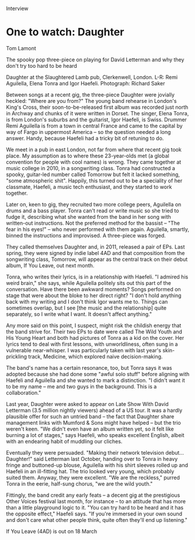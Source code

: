 Interview
# One to watch: Daughter
Tom Lamont

The spooky pop three-piece on playing for David Letterman and why they don't try too hard to be heard

Daughter at the Slaughtered Lamb pub, Clerkenwell, London. L-R: Remi Aguilella, Elena Tonra and Igor Haefeli. Photograph: Richard Saker

Between songs at a recent gig, the three-piece Daughter were jovially heckled: "Where are you from?" The young band rehearse in London's King's Cross, their soon-to-be-released first album was recorded just north in Archway and chunks of it were written in Dorset. The singer, Elena Tonra, is from London's suburbs and the guitarist, Igor Haefeli, is Swiss. Drummer Remi Aguilella is from a town in central France and came to the capital by way of Fargo in uppermost America – so the question needed a long answer. Handy, because Haefeli had a tricky bit of retuning to do.

We meet in a pub in east London, not far from where that recent gig took place. My assumption as to where these 23-year-olds met (a global convention for people with cool names) is wrong. They came together at music college in 2010, in a songwriting class. Tonra had constructed a spooky, guitar-led number called Tomorrow but felt it lacked something, "some atmospheric shit". Happily, this turned out to be a speciality of her classmate, Haefeli, a music tech enthusiast, and they started to work together.

Later on, keen to gig, they recruited two more college peers, Aguilella on drums and a bass player. Tonra can't read or write music so she tried to fudge it, describing what she wanted from the band in her song with written-out instructions. Not the preferred method for the bassist – "The fear in his eyes!" – who never performed with them again. Aguilella, smartly, binned the instructions and improvised. A three-piece was forged.

They called themselves Daughter and, in 2011, released a pair of EPs. Last spring, they were signed by indie label 4AD and that composition from the songwriting class, Tomorrow, will appear as the central track on their debut album, If You Leave, out next month.

Tonra, who writes their lyrics, is in a relationship with Haefeli. "I admired his weird brain," she says, while Aguilella politely sits out this part of the conversation. Have there been awkward moments? Songs performed on stage that were about the bloke to her direct right? "I don't hold anything back with my writing and I don't think Igor wants me to. Things can sometimes overlap, but I see [the music and the relationship] quite separately, so I write what I want. It doesn't affect anything."

Any more said on this point, I suspect, might risk the childish energy that the band strive for. Their two EPs to date were called The Wild Youth and His Young Heart and both had pictures of Tonra as a kid on the cover. Her lyrics tend to deal with first lessons, with unworldliness, often sung in a vulnerable near-whisper. I was particularly taken with last year's skin-prickling track, Medicine, which explored naive decision-making.

The band's name has a certain resonance, too, but Tonra says it was adopted because she had done some "awful solo stuff" before aligning with Haefeli and Aguilella and she wanted to mark a distinction. "I didn't want it to be my name – me and two guys in the background. This is a collaboration."

Last year, Daughter were asked to appear on Late Show With David Letterman (3.5 million nightly viewers) ahead of a US tour. It was a hardly plausible offer for such an untried band – the fact that Daughter share management links with Mumford & Sons might have helped – but the trio weren't keen. "We didn't even have an album written yet, so it felt like burning a lot of stages," says Haefeli, who speaks excellent English, albeit with an endearing habit of muddling our cliches.

Eventually they were persuaded. "Making their network television debut... Daughter!" said Letterman last October, handing over to Tonra in heavy fringe and buttoned-up blouse, Aguilella with his shirt sleeves rolled up and Haefeli in an ill-fitting hat. The trio looked very young, which probably suited them. Anyway, they were excellent. "We are the reckless," purred Tonra in the eerie, half-sung chorus, "we are the wild youth."

Fittingly, the band credit any early feats – a decent gig at the prestigious Other Voices festival last month, for instance – to an attitude that has more than a little playground logic to it. "You can try hard to be heard and it has the opposite effect," Haefeli says. "If you're immersed in your own sound and don't care what other people think, quite often they'll end up listening."

If You Leave (4AD) is out on 18 March


